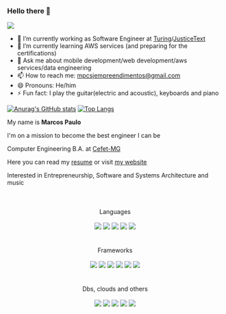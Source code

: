 ### Hello there 👋
<!-- Linkedin -->
<a href="https://www.linkedin.com/in/mpcsj/">
  <img src="https://img.shields.io/badge/linkedin-%230077B5.svg?&style=for-the-badge&logo=linkedin&logoColor=white">
</a>

- 🔭 I’m currently working as Software Engineer at [Turing](https://www.turing.com)/[JusticeText](https://justicetext.com)
- 🌱 I’m currently learning AWS services (and preparing for the certifications)
- 💬 Ask me about mobile development/web development/aws services/data engineering
- 📫 How to reach me: mpcsjempreendimentos@gmail.com
- 😄 Pronouns: He/him
- ⚡ Fun fact: I play the guitar(electric and acoustic), keyboards and piano

[![Anurag's GitHub stats](https://github-readme-stats.vercel.app/api?username=Mpcsj&count_private=true)](https://github.com/anuraghazra/github-readme-stats)
[![Top Langs](https://github-readme-stats.vercel.app/api/top-langs/?username=Mpcsj&layout=compact)](https://github.com/anuraghazra/github-readme-stats)

My name is **Marcos Paulo**

I'm on a mission to become the best engineer I can be

Computer Engineering B.A. at <a href="https://www.cefetmg.br">Cefet-MG</a>
  
Here you can read my [resume](https://drive.google.com/file/d/1XtdhDwzJnUGP3p3Ga9uMPk1OSIc1u7Nb/view?usp=sharing) or visit [my website](https://www.mpcsj.com)
  
Interested in Entrepreneurship, Software and Systems Architecture and music

<br/>
<div align="center" style="margin-top:20px">
Languages<br/><br/>
<img src="https://img.shields.io/badge/javascript-%23323330.svg?style=for-the-badge&logo=javascript&logoColor=%23F7DF1E"/>
<img src="https://img.shields.io/badge/typescript-%23007ACC.svg?style=for-the-badge&logo=typescript&logoColor=white"/>
<img src="https://img.shields.io/badge/kotlin-%230095D5.svg?style=for-the-badge&logo=kotlin&logoColor=white"/>
<img src="https://img.shields.io/badge/python-3670A0?style=for-the-badge&logo=python&logoColor=ffdd54"/>
<img src="https://img.shields.io/badge/java-%23ED8B00.svg?style=for-the-badge&logo=java&logoColor=white"/>
</div><br/>

<div align="center" style="margin-top:20px">
Frameworks<br/><br/>
<img src="https://img.shields.io/badge/node.js%20-%2343853D.svg?&style=for-the-badge&logo=node.js&logoColor=white"/>
<img src="https://img.shields.io/badge/react%20-%2320232a.svg?&style=for-the-badge&logo=react&logoColor=%2361DAFB"/>
<img src="https://img.shields.io/badge/react_native%20-%2320232a.svg?&style=for-the-badge&logo=react&logoColor=%2361DAFB"/>
<img src="https://img.shields.io/badge/nestjs-%23E0234E.svg?style=for-the-badge&logo=nestjs&logoColor=white"/>
<img src="https://img.shields.io/badge/flask-%23000.svg?style=for-the-badge&logo=flask&logoColor=white"/> 
<img src="https://img.shields.io/badge/Rabbitmq-FF6600?style=for-the-badge&logo=rabbitmq&logoColor=white"/>
</div><br/>
  
<div align="center" style="margin-top:20px">
Dbs, clouds and others<br/><br/>
<img src="https://img.shields.io/badge/AWS-%23FF9900.svg?style=for-the-badge&logo=amazon-aws&logoColor=white"/>
<img src="https://img.shields.io/badge/TensorFlow-%23FF6F00.svg?style=for-the-badge&logo=TensorFlow&logoColor=white"/>
<img src="https://img.shields.io/badge/postgres-%23316192.svg?&style=for-the-badge&logo=postgresql&logoColor=white"/>
<img src="https://img.shields.io/badge/redux-%23593d88.svg?style=for-the-badge&logo=redux&logoColor=white"/>
<img src="https://img.shields.io/badge/MongoDB-%234ea94b.svg?style=for-the-badge&logo=mongodb&logoColor=white"/>
</div>


